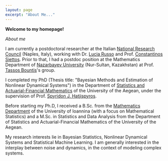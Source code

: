 ```yaml
---
layout: page
excerpt: "About Me..."
---
```

**Welcome to my homepage!**

*About me*

I am currently a postdoctoral researcher at the Italian [National Research Council](https://www.cnr.it/) (Naples, Italy), working with Dr. [Lucia Russo](http://www.irc.cnr.it/istituto/russol) and Prof. [Constantinos Siettos](http://wpage.unina.it/constantinos.siettos/). Prior to that, I had a postdoc position at the Mathematics Department of [Nazarbayev University](https://nu.edu.kz/) (Nur-Sultan, Kazakhstan) at Prof. [Tassos Bountis](https://thalis.math.upatras.gr/~bountis/)'s group.

I completed my PhD (Thesis title: "Bayesian Methods and Estimation of Nonlinear Dynamical Systems") in the Department of [Statistics and Actuarial-Financial Mathematics](http://www.actuar.aegean.gr/index.php/en/) of the University of the Aegean, under the supervision of Prof. [Spyridon J. Hatjispyros](http://www.samos.aegean.gr/actuar/schatz/index.htm).

Before starting my Ph.D, I received a B.Sc. from the [Mathematics Department](https://math.uoi.gr/) of the University of Ioannina (with a focus on Mathematical Statistics) and a M.Sc. in Statistics and Data Analysis from the Department of Statistics and Actuarial-Financial Mathematics of the University of the Aegean.

My research interests lie in Bayesian Statistics, Nonlinear Dynamical Systems and Statistical Machine Learning. I am generally interested in the interplay between noise and dynamics, in the context of modeling complex systems.
